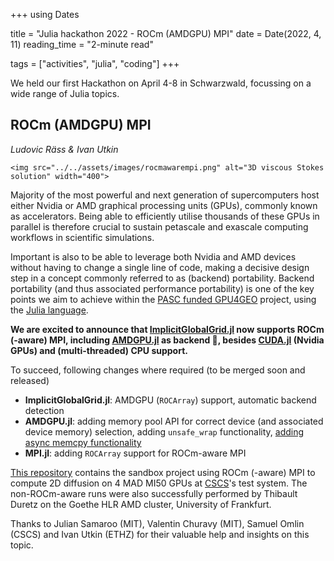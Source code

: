 +++
using Dates

title = "Julia hackathon 2022 - ROCm (AMDGPU) MPI"
date = Date(2022, 4, 11)
reading_time = "2-minute read"

tags = ["activities", "julia", "coding"]
+++

We held our first Hackathon on April 4-8 in Schwarzwald, focussing on a wide range of Julia topics.

## ROCm (AMDGPU) MPI
*Ludovic Räss & Ivan Utkin*

~~~
<img src="../../assets/images/rocmawarempi.png" alt="3D viscous Stokes solution" width="400">
~~~

Majority of the most powerful and next generation of supercomputers host either Nvidia or AMD graphical processing units (GPUs), commonly known as accelerators. Being able to efficiently utilise thousands of these GPUs in parallel is therefore crucial to sustain petascale and exascale computing workflows in scientific simulations.

Important is also to be able to leverage both Nvidia and AMD devices without having to change a single line of code, making a decisive design step in a concept commonly referred to as (backend) portability. Backend portability (and thus associated performance portability) is one of the key points we aim to achieve within the [PASC funded GPU4GEO](https://www.pasc-ch.org/projects/2021-2024/gpu4geo/) project, using the [Julia language](https://julialang.org).

**We are excited to announce that [ImplicitGlobalGrid.jl](https://github.com/eth-cscs/ImplicitGlobalGrid.jl) now supports ROCm (-aware) MPI, including [AMDGPU.jl](https://github.com/JuliaGPU/AMDGPU.jl) as backend 🚀, besides [CUDA.jl](https://github.com/JuliaGPU/CUDA.jl) (Nvidia GPUs) and (multi-threaded) CPU support.**

To succeed, following changes where required  (to be merged soon and released)
- **ImplicitGlobalGrid.jl**: AMDGPU (`ROCArray`) support, automatic backend detection
- **AMDGPU.jl**: adding memory pool API for correct device (and associated device memory) selection, adding `unsafe_wrap` functionality, [adding async memcpy functionality](https://github.com/JuliaGPU/AMDGPU.jl/pull/220/commits/ee8f4b6e1fc3b34b9a09540626508226e6363249)
- **MPI.jl**: adding `ROCArray` support for ROCm-aware MPI

[This repository](https://github.com/luraess/ROCm-MPI/blob/main/README.md) contains the sandbox project using ROCm (-aware) MPI to compute 2D diffusion on 4 MAD MI50 GPUs at [CSCS](https://www.cscs.ch)'s test system. The non-ROCm-aware runs were also successfully performed by Thibault Duretz on the Goethe HLR AMD cluster, University of Frankfurt.

Thanks to Julian Samaroo (MIT), Valentin Churavy (MIT), Samuel Omlin (CSCS) and Ivan Utkin (ETHZ) for their valuable help and insights on this topic. 

